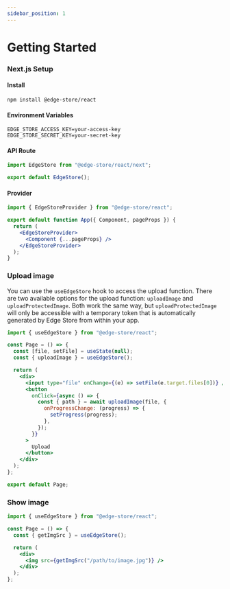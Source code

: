 ```yaml
---
sidebar_position: 1
---
```


# Getting Started

### Next.js Setup

#### Install

```shell
npm install @edge-store/react
```

#### Environment Variables

```shell title=".env"
EDGE_STORE_ACCESS_KEY=your-access-key
EDGE_STORE_SECRET_KEY=your-secret-key
```

#### API Route

```jsx title="pages/api/edgestore/[...edgestore].ts"
import EdgeStore from "@edge-store/react/next";

export default EdgeStore();
```

#### Provider

```jsx title="pages/_app.tsx"
import { EdgeStoreProvider } from "@edge-store/react";

export default function App({ Component, pageProps }) {
  return (
    <EdgeStoreProvider>
      <Component {...pageProps} />
    </EdgeStoreProvider>
  );
}
```

### Upload image

You can use the `useEdgeStore` hook to access the upload function.
There are two available options for the upload function:
`uploadImage` and `uploadProtectedImage`.
Both work the same way, but `uploadProtectedImage` will only be accessible with a temporary token that is automatically generated by Edge Store from within your app.

```jsx
import { useEdgeStore } from "@edge-store/react";

const Page = () => {
  const [file, setFile] = useState(null);
  const { uploadImage } = useEdgeStore();

  return (
    <div>
      <input type="file" onChange={(e) => setFile(e.target.files[0])} />
      <button
        onClick={async () => {
          const { path } = await uploadImage(file, {
            onProgressChange: (progress) => {
              setProgress(progress);
            },
          });
        }}
      >
        Upload
      </button>
    </div>
  );
};

export default Page;
```

### Show image

```jsx
import { useEdgeStore } from "@edge-store/react";

const Page = () => {
  const { getImgSrc } = useEdgeStore();

  return (
    <div>
      <img src={getImgSrc("/path/to/image.jpg")} />
    </div>
  );
};
```
